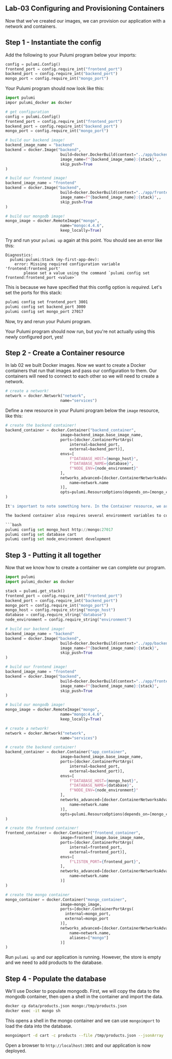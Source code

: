 ## Lab-03 Configuring and Provisioning Containers

Now that we've created our images, we can provision our application with a network and containers.

## Step 1 - Instantiate the config

Add the following to your Pulumi program below your imports:

```python
config = pulumi.Config()
frontend_port = config.require_int("frontend_port")
backend_port = config.require_int("backend_port")
mongo_port = config.require_int("mongo_port")
```
Your Pulumi program should now look like this:

```python
import pulumi
impor pulumi_docker as docker

# get configuration 
config = pulumi.Config()
frontend_port = config.require_int("frontend_port")
backend_port = config.require_int("backend_port")
mongo_port = config.require_int("mongo_port")

# build our backend image!
backend_image_name = "backend"
backend = docker.Image("backend",
                        build=docker.DockerBuild(context="../app/backend"),
                        image_name=f"{backend_image_name}:{stack}",,
                        skip_push=True
)

# build our frontend image!
backend_image_name = "frontend"
backend = docker.Image("backend",
                        build=docker.DockerBuild(context="../app/frontend"),
                        image_name=f"{backend_image_name}:{stack}",,
                        skip_push=True
)

# build our mongodb image!
mongo_image = docker.RemoteImage("mongo",
                        name="mongo:4.4.6",
                        keep_locally=True)
```

Try and run your `pulumi up` again at this point. You should see an error like this:

```
Diagnostics:
  pulumi:pulumi:Stack (my-first-app-dev):
    error: Missing required configuration variable 'frontend:frontend_port'
        please set a value using the command `pulumi config set frontend:frontend_port <value>`
```

This is because we have specified that this config option is _required_. Let's set the ports for this stack:

```bash
pulumi config set frontend_port 3001
pulumi config set backend_port 3000
pulumi config set mongo_port 27017
```

Now, try and rerun your Pulumi program.

Your Pulumi program should now run, but you're not actually using this newly configured port, yes!

## Step 2 - Create a Container resource

In lab 02 we built Docker images. Now we want to create a Docker containers that run that images and pass our configuration to them. Our containers will need to connect to each other so we will need to create a network.

```python
# create a network!
network = docker.Network("network",
                        name="services")
```

Define a new resource in your Pulumi program below the `image` resource, like this:

```python
# create the backend container!
backend_container = docker.Container("backend_container",
                        image=backend_image.base_image_name,
                        ports=[docker.ContainerPortArgs(
                            internal=backend_port, 
                            external=backend_port)],
                        envs=[
                            f"DATABASE_HOST={mongo_host}",
                            f"DATABASE_NAME={database}",
                            f"NODE_ENV={node_environment}"
                        ],
                        networks_advanced=[docker.ContainerNetworksAdvancedArgs(
                            name=network.name
                        )],
                        opts=pulumi.ResourceOptions(depends_on=[mongo_container])
)

It's important to note something here. In the Container resource, we are reference `baseImageName` from the `image` resource. Pulumi now knows there's a dependency between these two resources, and will know to create the `container` resource _after_ the image resource. Another dependency to note is that the `backend_container` depends on the `mongo_container`. If we tried to run `pulumi up` without the `mongo_container` running, we would get an error message.

The backend container also requires several environment variables to connect to the mongo container and set the node environment for Express.js. These are set in `./app/backend/src/.env`. Like before we can set them using `pulumi config`.

```bash
pulumi config set mongo_host http://mongo:27017
pulumi config set database cart
pulumi config set node_environment development
```

## Step 3 - Putting it all together

Now that we know how to create a container we can complete our program.

```python
import pulumi
import pulumi_docker as docker

stack = pulumi.get_stack()
frontend_port = config.require_int("frontend_port")
backend_port = config.require_int("backend_port")
mongo_port = config.require_int("mongo_port")
mongo_host = config.require_string("mongo_host")
database = config.require_string("database")
node_environment = config.require_string("environment")

# build our backend image!
backend_image_name = "backend"
backend = docker.Image("backend",
                        build=docker.DockerBuild(context="../app/backend"),
                        image_name=f"{backend_image_name}:{stack}",
                        skip_push=True
)

# build our frontend image!
backend_image_name = "frontend"
backend = docker.Image("backend",
                        build=docker.DockerBuild(context="../app/frontend"),
                        image_name=f"{backend_image_name}:{stack}",
                        skip_push=True
)

# build our mongodb image!
mongo_image = docker.RemoteImage("mongo",
                        name="mongo:4.4.6",
                        keep_locally=True)

# create a network!
network = docker.Network("network",
                        name="services")

# create the backend container!
backend_container = docker.Container("app_container",
                        image=backend_image.base_image_name,
                        ports=[docker.ContainerPortArgs(
                            internal=backend_port, 
                            external=backend_port)],
                        envs=[
                            f"DATABASE_HOST={mongo_host}",
                            f"DATABASE_NAME={database}",
                            f"NODE_ENV={node_environment}"
                        ],
                        networks_advanced=[docker.ContainerNetworksAdvancedArgs(
                            name=network.name
                        )],
                        opts=pulumi.ResourceOptions(depends_on=[mongo_container])
)

# create the frontend container!
frontend_container = docker.Container("frontend_container",
                        image=frontend_image.base_image_name,
                        ports=[docker.ContainerPortArgs(
                            internal=frontend_port, 
                            external=frontend_port)],
                        envs=[
                            f"LISTEN_PORT={frontend_port}",
                        ],
                        networks_advanced=[docker.ContainerNetworksAdvancedArgs(
                            name=network.name
                        )]
)

# create the mongo container
mongo_container = docker.Container("mongo_container",
                        image=mongo_image,
                        ports=[docker.ContainerPortArgs(
                          internal=mongo_port, 
                          external=mongo_port
                        )],
                        networks_advanced=[docker.ContainerNetworksAdvancedArgs(
                            name=network.name,
                            aliases=["mongo"]
                        )]
)
```

Run `pulumi up` and our application is running. However, the store is empty and we need to add products to the database.

## Step 4 - Populate the database

We'll use Docker to populate mongodb. First, we will copy the data to the mongodb container, then open a shell in the container and import the data.

```bash
docker cp data/products.json mongo:/tmp/products.json
docker exec -it mongo sh
```

This opens a shell in the mongo container and we can use `mongoimport` to load the data into the database.

```sh
mongoimport -d cart -c products --file /tmp/products.json --jsonArray
```

Open a browser to `http://localhost:3001` and our application is now deployed.

